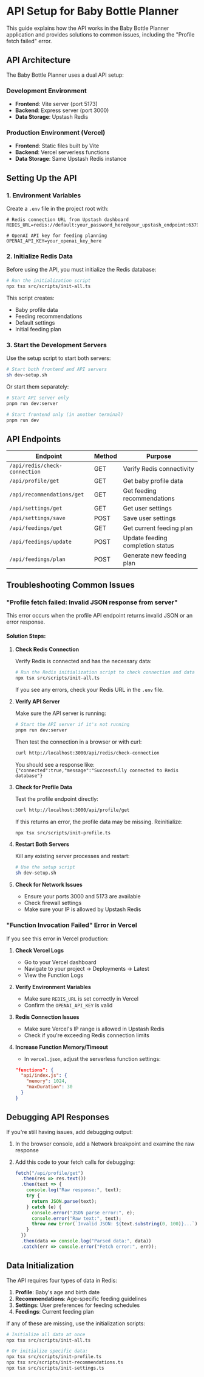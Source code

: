 # API Setup for Baby Bottle Planner

This guide explains how the API works in the Baby Bottle Planner application and provides solutions to common issues, including the "Profile fetch failed" error.

## API Architecture

The Baby Bottle Planner uses a dual API setup:

### Development Environment
- **Frontend**: Vite server (port 5173)
- **Backend**: Express server (port 3000)
- **Data Storage**: Upstash Redis

### Production Environment (Vercel)
- **Frontend**: Static files built by Vite
- **Backend**: Vercel serverless functions
- **Data Storage**: Same Upstash Redis instance

## Setting Up the API

### 1. Environment Variables

Create a `.env` file in the project root with:

```
# Redis connection URL from Upstash dashboard
REDIS_URL=redis://default:your_password_here@your_upstash_endpoint:6379

# OpenAI API key for feeding planning
OPENAI_API_KEY=your_openai_key_here
```

### 2. Initialize Redis Data

Before using the API, you must initialize the Redis database:

```bash
# Run the initialization script
npx tsx src/scripts/init-all.ts
```

This script creates:
- Baby profile data
- Feeding recommendations
- Default settings
- Initial feeding plan

### 3. Start the Development Servers

Use the setup script to start both servers:

```bash
# Start both frontend and API servers
sh dev-setup.sh
```

Or start them separately:

```bash
# Start API server only
pnpm run dev:server

# Start frontend only (in another terminal)
pnpm run dev
```

## API Endpoints

| Endpoint | Method | Purpose |
|----------|--------|---------|
| `/api/redis/check-connection` | GET | Verify Redis connectivity |
| `/api/profile/get` | GET | Get baby profile data |
| `/api/recommendations/get` | GET | Get feeding recommendations |
| `/api/settings/get` | GET | Get user settings |
| `/api/settings/save` | POST | Save user settings |
| `/api/feedings/get` | GET | Get current feeding plan |
| `/api/feedings/update` | POST | Update feeding completion status |
| `/api/feedings/plan` | POST | Generate new feeding plan |

## Troubleshooting Common Issues

### "Profile fetch failed: Invalid JSON response from server"

This error occurs when the profile API endpoint returns invalid JSON or an error response.

#### Solution Steps:

1. **Check Redis Connection**

   Verify Redis is connected and has the necessary data:

   ```bash
   # Run the Redis initialization script to check connection and data
   npx tsx src/scripts/init-all.ts
   ```

   If you see any errors, check your Redis URL in the `.env` file.

2. **Verify API Server**

   Make sure the API server is running:

   ```bash
   # Start the API server if it's not running
   pnpm run dev:server
   ```

   Then test the connection in a browser or with curl:
   
   ```bash
   curl http://localhost:3000/api/redis/check-connection
   ```

   You should see a response like: `{"connected":true,"message":"Successfully connected to Redis database"}`

3. **Check for Profile Data**

   Test the profile endpoint directly:

   ```bash
   curl http://localhost:3000/api/profile/get
   ```

   If this returns an error, the profile data may be missing. Reinitialize:

   ```bash
   npx tsx src/scripts/init-profile.ts
   ```

4. **Restart Both Servers**

   Kill any existing server processes and restart:

   ```bash
   # Use the setup script
   sh dev-setup.sh
   ```

5. **Check for Network Issues**

   - Ensure your ports 3000 and 5173 are available
   - Check firewall settings
   - Make sure your IP is allowed by Upstash Redis

### "Function Invocation Failed" Error in Vercel

If you see this error in Vercel production:

1. **Check Vercel Logs**
   - Go to your Vercel dashboard
   - Navigate to your project -> Deployments -> Latest
   - View the Function Logs

2. **Verify Environment Variables**
   - Make sure `REDIS_URL` is set correctly in Vercel
   - Confirm the `OPENAI_API_KEY` is valid

3. **Redis Connection Issues**
   - Make sure Vercel's IP range is allowed in Upstash Redis
   - Check if you're exceeding Redis connection limits

4. **Increase Function Memory/Timeout**
   - In `vercel.json`, adjust the serverless function settings:
   ```json
   "functions": {
     "api/index.js": {
       "memory": 1024,
       "maxDuration": 30
     }
   }
   ```

## Debugging API Responses

If you're still having issues, add debugging output:

1. In the browser console, add a Network breakpoint and examine the raw response

2. Add this code to your fetch calls for debugging:
   ```javascript
   fetch("/api/profile/get")
     .then(res => res.text())
     .then(text => {
       console.log("Raw response:", text);
       try {
         return JSON.parse(text);
       } catch (e) {
         console.error("JSON parse error:", e);
         console.error("Raw text:", text);
         throw new Error(`Invalid JSON: ${text.substring(0, 100)}...`);
       }
     })
     .then(data => console.log("Parsed data:", data))
     .catch(err => console.error("Fetch error:", err));
   ```

## Data Initialization

The API requires four types of data in Redis:

1. **Profile**: Baby's age and birth date
2. **Recommendations**: Age-specific feeding guidelines
3. **Settings**: User preferences for feeding schedules
4. **Feedings**: Current feeding plan

If any of these are missing, use the initialization scripts:

```bash
# Initialize all data at once
npx tsx src/scripts/init-all.ts

# Or initialize specific data:
npx tsx src/scripts/init-profile.ts
npx tsx src/scripts/init-recommendations.ts
npx tsx src/scripts/init-settings.ts
``` 